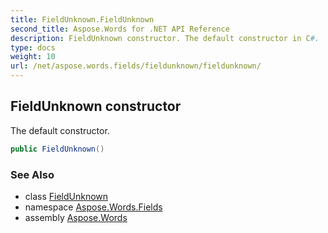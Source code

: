 ```yaml
---
title: FieldUnknown.FieldUnknown
second_title: Aspose.Words for .NET API Reference
description: FieldUnknown constructor. The default constructor in C#.
type: docs
weight: 10
url: /net/aspose.words.fields/fieldunknown/fieldunknown/
---
```

## FieldUnknown constructor

The default constructor.

```csharp
public FieldUnknown()
```

### See Also

* class [FieldUnknown](../)
* namespace [Aspose.Words.Fields](../../fieldunknown/)
* assembly [Aspose.Words](../../../)
